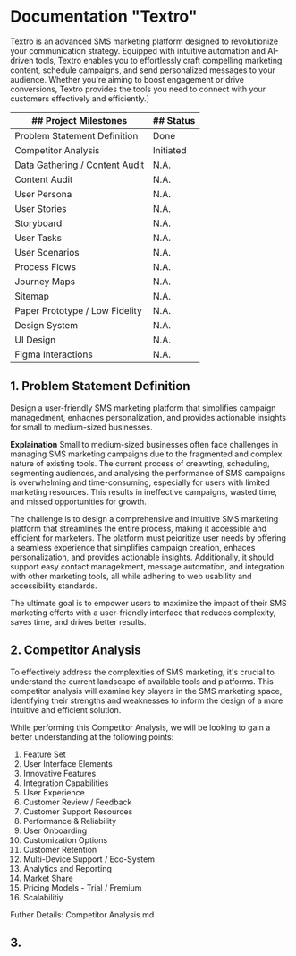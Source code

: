 # Documentation "Textro"
Textro is an advanced SMS marketing platform designed to revolutionize your communication strategy. Equipped with intuitive automation and AI-driven tools, Textro enables you to effortlessly craft compelling marketing content, schedule campaigns, and send personalized messages to your audience. Whether you're aiming to boost engagement or drive conversions, Textro provides the tools you need to connect with your customers effectively and efficiently.]

| ## Project Milestones | ## Status |
| --------------------- | --------- |
| Problem Statement Definition | Done |
| Competitor Analysis | Initiated |  
| Data Gathering  / Content Audit | N.A. |
| Content Audit | N.A. | 
| User Persona | N.A. | 
| User Stories | N.A. | 
| Storyboard | N.A. | 
| User Tasks | N.A. | 
| User Scenarios | N.A. | 
| Process Flows | N.A. | 
| Journey Maps | N.A. | 
| Sitemap | N.A. | 
| Paper Prototype / Low Fidelity | N.A. | 
| Design System | N.A. | 
| UI Design | N.A. | 
| Figma Interactions | N.A. | 

## 1. Problem Statement Definition
Design a user-friendly SMS marketing platform that simplifies campaign managedment, enhacnes personalization, and provides actionable insights for small to medium-sized businesses.

**Explaination**
Small to medium-sized businesses often face challenges in managing SMS marketing campaigns due to the fragmented and complex nature of existing tools. The current process of creawting, scheduling, segmenting audiences, and analysing the performance of SMS campaigns is overwhelming and time-consuming, especially for users with limited marketing resources. This results in ineffective campaigns, wasted time, and missed opportunities for growth.

The challenge is to design a comprehensive and intuitive SMS marketing platform that streamlines the entire process, making it accessible and efficient for marketers. The platform must peioritize user needs by offering a seamless experience that simplifies campaign creation, enhaces personalization, and provides actionable insights. Additionally, it should support easy contact managekment, message automation, and integration with other marketing tools, all while adhering to web usability and accessibility standards.

The ultimate goal is to empower users to maximize the impact of their SMS marketing efforts with a user-friendly interface that reduces complexity, saves time, and drives better results.

## 2. Competitor Analysis
To effectively address the complexities of SMS marketing, it's crucial to understand the current landscape of available tools and platforms. This competitor analysis will examine key players in the SMS marketing space, identifying their strengths and weaknesses to inform the design of a more intuitive and efficient solution.

While performing this Competitor Analysis, we will be looking to gain a better understanding at the following points:
1. Feature Set
  1. User Interface Elements
  2. Innovative Features
  3. Integration Capabilities
2. User Experience
  1. Customer Review / Feedback
  2. Customer Support Resources
  3. Performance & Reliability
  4. User Onboarding
  5. Customization Options
  6. Customer Retention
3. Multi-Device Support / Eco-System
4. Analytics and Reporting
5. Market Share
6. Pricing Models - Trial / Fremium
7. Scalabilitiy

Futher Details: Competitor Analysis.md

## 3. 
